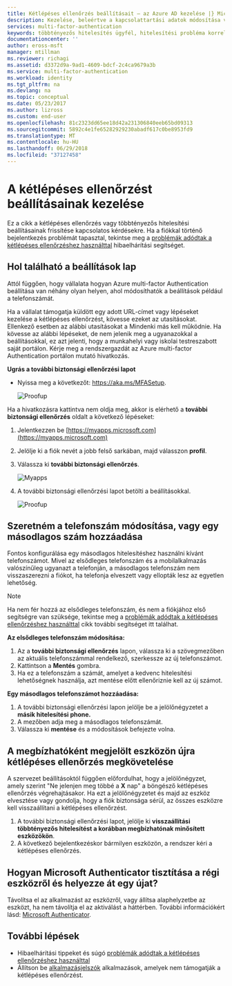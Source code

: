 ```yaml
---
title: Kétlépéses ellenőrzés beállításait – az Azure AD kezelése |} Microsoft Docs
description: Kezelése, beleértve a kapcsolattartási adatok módosítása vagy az eszközök konfigurálása Azure multi-factor Authentication használatát.
services: multi-factor-authentication
keywords: többtényezős hitelesítés ügyfél, hitelesítési probléma korrelációs azonosító
documentationcenter: ''
author: eross-msft
manager: mtillman
ms.reviewer: richagi
ms.assetid: d3372d9a-9ad1-4609-bdcf-2c4ca9679a3b
ms.service: multi-factor-authentication
ms.workload: identity
ms.tgt_pltfrm: na
ms.devlang: na
ms.topic: conceptual
ms.date: 05/23/2017
ms.author: lizross
ms.custom: end-user
ms.openlocfilehash: 81c2323dd65ee18d42a231306840eeb65bd09313
ms.sourcegitcommit: 5892c4e1fe65282929230abadf617c0be8953fd9
ms.translationtype: MT
ms.contentlocale: hu-HU
ms.lasthandoff: 06/29/2018
ms.locfileid: "37127458"
---
```

# <a name="manage-your-settings-for-two-step-verification"></a>A kétlépéses ellenőrzést beállításainak kezelése
Ez a cikk a kétlépéses ellenőrzés vagy többtényezős hitelesítési beállításainak frissítése kapcsolatos kérdésekre. Ha a fiókkal történő bejelentkezés problémát tapasztal, tekintse meg a [problémák adódtak a kétlépéses ellenőrzéshez használttal](multi-factor-authentication-end-user-troubleshoot.md) hibaelhárítási segítséget.

## <a name="where-to-find-the-settings-page"></a>Hol található a beállítások lap
Attól függően, hogy vállalata hogyan Azure multi-factor Authentication beállítása van néhány olyan helyen, ahol módosíthatók a beállítások például a telefonszámát.

Ha a vállalat támogatja küldött egy adott URL-címet vagy lépéseket kezelése a kétlépéses ellenőrzést, kövesse ezeket az utasításokat. Ellenkező esetben az alábbi utasításokat a Mindenki más kell működnie. Ha kövesse az alábbi lépéseket, de nem jelenik meg a ugyanazokkal a beállításokkal, ez azt jelenti, hogy a munkahelyi vagy iskolai testreszabott saját portálon. Kérje meg a rendszergazdát az Azure multi-factor Authentication portálon mutató hivatkozás.

**Ugrás a további biztonsági ellenőrzési lapot**

- Nyissa meg a következőt: https://aka.ms/MFASetup.

    ![Proofup](./media/multi-factor-authentication-end-user-manage-settings/proofup.png)

Ha a hivatkozásra kattintva nem oldja meg, akkor is elérhető a **további biztonsági ellenőrzés** oldalt a következő lépéseket:

1. Jelentkezzen be [https://myapps.microsoft.com](https://myapps.microsoft.com)  

2. Jelölje ki a fiók nevét a jobb felső sarkában, majd válasszon **profil**.

3. Válassza ki **további biztonsági ellenőrzés**.  

    ![Myapps](./media/multi-factor-authentication-end-user-manage-settings/myapps1.png)

4. A további biztonsági ellenőrzési lapot betölti a beállításokkal.

    ![Proofup](./media/multi-factor-authentication-end-user-manage-settings/proofup.png)

## <a name="i-want-to-change-my-phone-number-or-add-a-secondary-number"></a>Szeretném a telefonszám módosítása, vagy egy másodlagos szám hozzáadása
Fontos konfigurálása egy másodlagos hitelesítéshez használni kívánt telefonszámot.  Mivel az elsődleges telefonszám és a mobilalkalmazás valószínűleg ugyanazt a telefonján, a másodlagos telefonszám nem visszaszerezni a fiókot, ha telefonja elveszett vagy ellopták lesz az egyetlen lehetőség.

> [!NOTE]
> Ha nem fér hozzá az elsődleges telefonszám, és nem a fiókjához első segítségre van szüksége, tekintse meg a [problémák adódtak a kétlépéses ellenőrzéshez használttal](multi-factor-authentication-end-user-troubleshoot.md) cikk további segítséget itt találhat.  

**Az elsődleges telefonszám módosítása:**  

1. Az a **további biztonsági ellenőrzés** lapon, válassza ki a szövegmezőben az aktuális telefonszámmal rendelkező, szerkessze az új telefonszámot.  
2. Kattintson a **Mentés** gombra.  
3. Ha ez a telefonszám a számát, amelyet a kedvenc hitelesítési lehetőségnek használja, azt mentése előtt ellenőriznie kell az új számot.  

**Egy másodlagos telefonszámot hozzáadása:**  

1. A további biztonsági ellenőrzési lapon jelölje be a jelölőnégyzetet a **másik hitelesítési phone.**  
2. A mezőben adja meg a másodlagos telefonszámát.  
3. Válassza ki **mentése** és a módosítások befejezte volna.  

## <a name="require-two-step-verification-again-on-a-device-youve-marked-as-trusted"></a>A megbízhatóként megjelölt eszközön újra kétlépéses ellenőrzés megkövetelése

A szervezet beállításoktól függően előfordulhat, hogy a jelölőnégyzet, amely szerint "Ne jelenjen meg többé a **X** nap" a böngésző kétlépéses ellenőrzés végrehajtásakor. Ha ezt a jelölőnégyzetet és majd az eszköz elvesztése vagy gondolja, hogy a fiók biztonsága sérül, az összes eszközre kell visszaállítani a kétlépéses ellenőrzést.

1. A további biztonsági ellenőrzési lapot, jelölje ki **visszaállítási többtényezős hitelesítést a korábban megbízhatónak minősített eszközökön**.
2. A következő bejelentkezéskor bármilyen eszközön, a rendszer kéri a kétlépéses ellenőrzés.

## <a name="how-do-i-clean-up-microsoft-authenticator-from-my-old-device-and-move-to-a-new-one"></a>Hogyan Microsoft Authenticator tisztítása a régi eszközről és helyezze át egy újat?
Távolítsa el az alkalmazást az eszközről, vagy állítsa alaphelyzetbe az eszközt, ha nem távolítja el az aktiválást a háttérben. További információkért lásd: [Microsoft Authenticator](../../../../multi-factor-authentication/end-user/microsoft-authenticator-app-how-to.md).

## <a name="next-steps"></a>További lépések
* Hibaelhárítási tippeket és súgó [problémák adódtak a kétlépéses ellenőrzéshez használttal](multi-factor-authentication-end-user-troubleshoot.md)
* Állítson be [alkalmazásjelszók](../../../../multi-factor-authentication/end-user/multi-factor-authentication-end-user-app-passwords.md) alkalmazások, amelyek nem támogatják a kétlépéses ellenőrzést.
